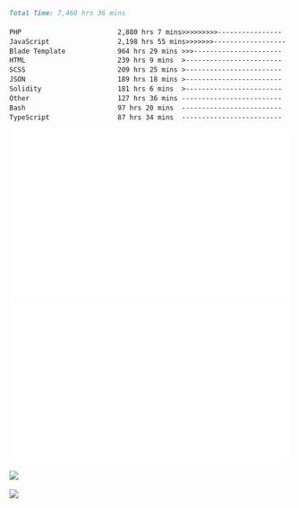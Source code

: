 <!--START_SECTION:waka-->

```markdown
Total Time: 7,460 hrs 36 mins

PHP                        2,880 hrs 7 mins>>>>>>>>>----------------   37.96 %
JavaScript                 2,198 hrs 55 mins>>>>>>>------------------   28.98 %
Blade Template             964 hrs 29 mins >>>----------------------   12.71 %
HTML                       239 hrs 9 mins  >------------------------   03.15 %
SCSS                       209 hrs 25 mins >------------------------   02.76 %
JSON                       189 hrs 18 mins >------------------------   02.49 %
Solidity                   181 hrs 6 mins  >------------------------   02.39 %
Other                      127 hrs 36 mins -------------------------   01.68 %
Bash                       97 hrs 20 mins  -------------------------   01.28 %
TypeScript                 87 hrs 34 mins  -------------------------   01.15 %
```

<!--END_SECTION:waka-->

![](https://raw.githubusercontent.com/DrMaxis/github-stats-transparent/output/generated/overview.svg)
![](https://raw.githubusercontent.com/DrMaxis/github-stats-transparent/output/generated/languages.svg)

![](https://git-readme-stats-drmaxis-projects.vercel.app/api?username=drmaxis&show_icons=true&theme=outrun&count_private=true&show=reviews,discussions_started,discussions_answered,prs_merged,prs_merged_percentage&custom_title=2024%20Github%20Rank)
 
<a href="https://count.getloli.com/"><img src="https://count.getloli.com/get/@:maxis-the-alchemist?theme=rule34"></a>
<!-- https://count.getloli.com/get/@alchemist?theme=rule34 -->
<br>
